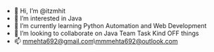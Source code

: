 - 👋 Hi, I’m @itzmhit
- 👀 I’m interested in Java
- 🌱 I’m currently learning Python Automation and Web Development
- 💞️ I’m looking to collaborate on Java Team Task Kind OFF things
- 📫 mmehta692@gmail.com\mmmehta692@outlook.com

<!---
itzmhit/itzmhit is a ✨ special ✨ repository because its `README.md` (this file) appears on your GitHub profile.
You can click the Preview link to take a look at your changes.
--->
